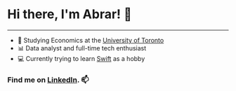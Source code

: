 # Hi there, I'm Abrar! 👋
---

- 🏫 Studying Economics at the [University of Toronto](https://www.utoronto.ca)
- 📊 Data analyst and full-time tech enthusiast
- 💻 Currently trying to learn [Swift](https://developer.apple.com/swift/) as a hobby
&NewLine;
&NewLine;
&NewLine;
### Find me on [LinkedIn](https://www.linkedin.com/in/abrarnasir/). 📫
